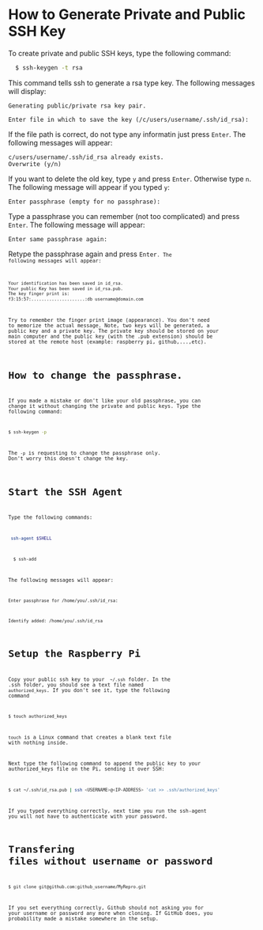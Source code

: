 # How to Generate Private and Public SSH Key

To create private and public SSH keys, type the following command:

```bash
  $ ssh-keygen -t rsa
```
This command tells ssh to generate a rsa type key. The following messages will display:

```
Generating public/private rsa key pair.

Enter file in which to save the key (/c/users/username/.ssh/id_rsa):
```

If the file path is correct, do not type any informatin just press <code>Enter</code>. The following messages will appear:
```
c/users/username/.ssh/id_rsa already exists.
Overwrite (y/n)
```
If you want to delete the old key, type <code>y</code> and press <code>Enter</code>. Otherwise type <code>n</code>. The following message will appear if you typed <code>y</code>:

```
Enter passphrase (empty for no passphrase):
```

Type a passphrase you can remember (not too complicated) and press <code>Enter</code>. The following message will appear:

```
Enter same passphrase again:
```

Retype the passphrase again and press <code>Enter<code>. The following messages will appear:
  
```bash
Your identification has been saved in id_rsa.
Your public Key has been saved in id_rsa.pub.
The key finger print is:
f3:15:57:.....................:db username@domain.com
```

Try to remember the finger print image (appearance). You don't need to memorize the actual message.
Note, two keys will be generated, a public key and a private key. The private key should be stored on your main computer and the public key (with the .pub extension) should be stored at the remote host (example: raspberry pi, github,...,etc). 

# How to change the passphrase.
  
If you made a mistake or don't like your old passphrase, you can change it without changing the private and public keys. Type the following command:

```bash
$ ssh-keygen -p 
```
The <code>-p</code> is requesting to change the passphrase only. Don't worry this doesn't change the key.


# Start the SSH Agent

Type the following commands:
  
```bash
 ssh-agent $SHELL
```
  
```bash
  $ ssh-add
```
The following messages will appear:
```
Enter passphrase for /home/you/.ssh/id_rsa:
```
```  
Identify added: /home/you/.ssh/id_rsa
```
  
# Setup the Raspberry Pi

Copy your public ssh key to your <code> ~/.ssh</code> folder. In the .ssh folder, you should see a text file named <code>authorized_keys</code>. If you don't see it, type the following command

```bash
$ touch authorized_keys
```
  
<code>touch</code> is a Linux command that creates a blank text file with nothing inside.

Next type the following command to append the public key to your authorized_keys file on the Pi, sending it over SSH:

```bash
$ cat ~/.ssh/id_rsa.pub | ssh <USERNAME>@<IP-ADDRESS> 'cat >> .ssh/authorized_keys'
```

If you typed everything correctly, next time you run the ssh-agent you will not have to authenticate with your password.

# Transfering files without username or password

```bash
$ git clone git@github.com:github_username/MyRepro.git
```
  
If you set everything correctly, Github should not asking you for your username or password any more when cloning. If GitHub does, you probability made a mistake somewhere in the setup.

